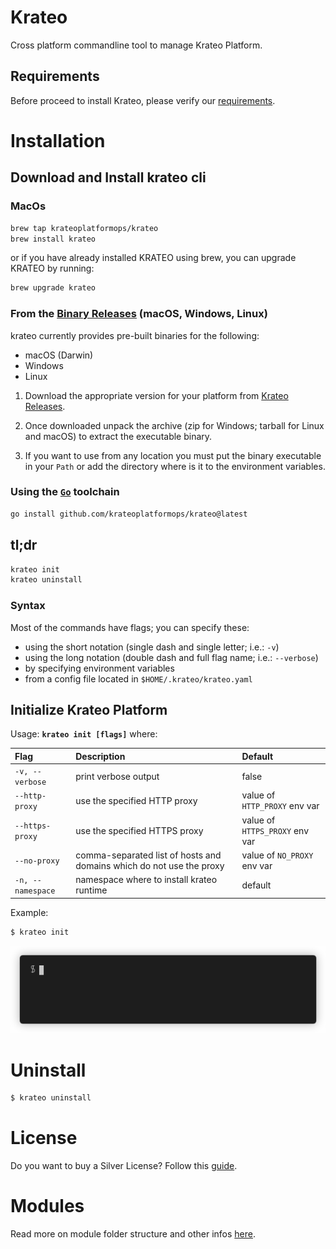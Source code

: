 # Krateo

Cross platform commandline tool to manage Krateo Platform.

## Requirements

Before proceed to install Krateo, please verify our [requirements](./REQUIREMENTS.md).

# Installation

## Download and Install krateo cli

### MacOs

```sh
brew tap krateoplatformops/krateo
brew install krateo
```

or if you have already installed KRATEO using brew, you can upgrade KRATEO by running:

```sh
brew upgrade krateo
```

### From the [Binary Releases](https://github.com/krateoplatformops/krateo/releases) (macOS, Windows, Linux)

krateo currently provides pre-built binaries for the following:

- macOS (Darwin)
- Windows
- Linux

1. Download the appropriate version for your platform from [Krateo Releases](https://github.com/krateoplatformops/krateo/releases).

2. Once downloaded unpack the archive (zip for Windows; tarball for Linux and macOS) to extract the executable binary. 

3. If you want to use from any location you must put the binary executable in your `Path` or add the directory where is it to the environment variables.

### Using the [`Go`](https://go.dev/dl/) toolchain

```sh
go install github.com/krateoplatformops/krateo@latest
```

## tl;dr

```sh
krateo init
krateo uninstall
```

### Syntax

Most of the commands have flags; you can specify these:

- using the short notation (single dash and single letter; i.e.: `-v`)
- using the long notation (double dash and full flag name; i.e.: `--verbose`)
- by specifying environment variables
- from a config file located in `$HOME/.krateo/krateo.yaml`

## Initialize Krateo Platform

Usage: **`krateo init [flags]`** where:

| Flag               | Description                                                          | Default          |
| :----------------- | :------------------------------------------------------------------- |:-----------------|
| `-v, --verbose`    | print verbose output                                                 | false            |
| `--http-proxy`     | use the specified HTTP proxy                                         | value of `HTTP_PROXY` env var |
| `--https-proxy`    | use the specified HTTPS proxy                                        | value of `HTTPS_PROXY` env var |
| `--no-proxy`       | comma-separated list of hosts and domains which do not use the proxy |  value of `NO_PROXY` env var |
| `-n, --namespace`| namespace where to install krateo runtime | default |


Example:

```sh
$ krateo init
```

![](./media/krateo-init.gif)


# Uninstall

```sh
$ krateo uninstall
```

# License

Do you want to buy a Silver License?
Follow this [guide](./LICENSE.md).

# Modules

Read more on module folder structure and other infos [here](./MODULES.md).
